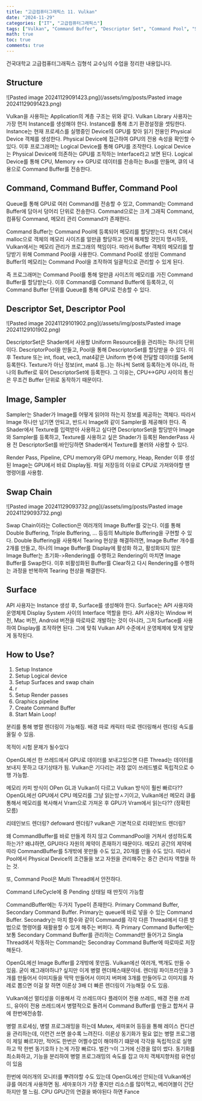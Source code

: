 ```yaml
---
title: "고급컴퓨터그래픽스 11. Vulkan"
date: "2024-11-29"
categories: ["IT", "고급컴퓨터그래픽스"]
tags: ["Vulkan", "Command Buffer", "Descriptor Set", "Command Pool", "Surface", "Swap Chain", "병렬 프로그래밍", "GPU"]
math: true
toc: true
comments: true
---
```


건국대학교 고급컴퓨터그래픽스 김형석 교수님의 수업을 정리한 내용입니다.

## Structure

![Pasted image 20241129091423.png](/assets/img/posts/Pasted image 20241129091423.png)

Vulkan을 사용하는 Application의 계층 구조는 위와 같다. Vulkan Library 사용자는 가장 먼저 Instance를 생성해야 한다. Instance를 통해 초기 환경설정을 셋팅한다. Instance는 현재 프로세스를 실행중인 Device의 GPU를 찾아 읽기 전용인 Physical Device 객체를 생성한다. Physical Device에 접근하여 GPU의 전용 속성을 확인할 수 있다. 이후 프로그래머는 Logical Device를 통해 GPU를 조작한다. Logical Device는 Physical Device에 의존하는 GPU를 조작하는 Interface라고 보면 된다. Logical Device를 통해 CPU, Memory <-> GPU로 데이터를 전송하는 Bus를 만들며, 큐의 내용으로 Command Buffer를 전송한다.

## Command, Command Buffer, Command Pool

Queue를 통해 GPU로 여러 Command를 전송할 수 있고, Command는 Command Buffer에 담아서 덩어리 단위로 전송한다. Command으로는 크게 그래픽 Command, 컴퓨팅 Command, 메모리 관리 Command가 존재한다.

Command Buffer는 Command Pool에 등록되어 메모리를 할당받는다. 마치 C에서 malloc으로 객체의 메모리 사이즈를 얼만큼 할당하고 언제 해제할 것인지 명시하듯, Vulkan에서는 메모리 관리가 프로그래의 책임이다. 따라서 Buffer 객체의 메모리를 할당받기 위해 Command Pool을 사용한다. Command Pool로 생성된 Command Buffer의 메모리는 Command Pool을 조작하여 일괄적으로 관리할 수 있게 된다. 

즉 프로그래머는 Command Pool를 통해 얼만큼 사이즈의 메모리를 가진 Command Buffer를 할당받는다. 이후 Command를 Command Buffer에 등록하고, 이 Command Buffer 단위를 Queue를 통해 GPU로 전송할 수 있다.

## Descriptor Set, Descriptor Pool

![Pasted image 20241129101902.png](/assets/img/posts/Pasted image 20241129101902.png)

DescriptorSet은 Shader에서 사용할 Uniform Resource들을 관리하는 하나의 단위이다. DescriptorPool을 만들고, Pool을 통해 DescriptorSet를 할당받을 수 있다. 이후 Texture 또는 int, float, vec3, mat4같은 Uniform 변수에 전달할 데이터를 Set에 등록한다. Texture가 아닌 정보(int, mat4 등..)는 하나씩 Set에 등록하는게 아니라, 하나의 Buffer로 묶어 DescriptorSet에 등록한다. 그 이유는, CPU<->GPU 사이의 통신은 무조건 Buffer 단위로 동작하기 때문이다. 

## Image, Sampler

Sampler는 Shader가 Image를 어떻게 읽어야 하는지 정보를 제공하는 객체다. 따라서 Image 하나만 넘기면 안되고, 반드시 Image와 같이 Sampler를 제공해야 한다. 즉 Shader에서 Texture를 입력받아 사용하고 싶다면 DescriptorSet을 할당받아 Image와 Sampler를 등록하고, Texture를 사용하고 싶은 Shader가 등록된 RenderPass 사용 전 DescriptorSet를 바인딩하면 Shader에서 Texture를 불러와 사용할 수 있다.


Render Pass, Pipeline, CPU memory와 GPU memory, Heap, Render 이후 생성된 Image는 GPU에서 바로 Display됨. 파일 저장등의 이유로 CPU로 가져와야할 땐 명령어를 사용함.

## Swap Chain

![Pasted image 20241129093732.png](/assets/img/posts/Pasted image 20241129093732.png)

Swap Chain이라는 Collection은 여러개의 Image Buffer를 갖는다. 이를 통해 Double Buffering, Triple Buffering, ... 등등의 Multiple Buffering을 구현할 수 있다. Double Buffering을 사용해서 Tearing 현상을 해결하려면, Image Buffer 개수를 2개를 만들고, 하나의 Image Buffer를 Display에 활성화 하고, 활성화되지 않은 Image Buffer는 초기화->Rendering를 수행하고 Rendering이 마치면 Image Buffer를 Swap한다. 이후 비활성화된 Buffer를 Clear하고 다시 Rendering를 수행하는 과정을 반복하여 Tearing 현상을 해결한다.

## Surface

API 사용자는 Instance 생성 후, Surface를 생성해야 한다. Surface는 API 사용자와 운영체제 Display System 사이의 Interface 역할을 한다. API 사용자는 Window 버전, Mac 버전, Android 버전을 따로따로 개발하는 것이 아니라, 그저 Surface를 사용하여 Display를 조작하면 된다. 그에 맞춰 Vulkan API 수준에서 운영체제에 맞게 알맞게 동작된다.

## How to Use?

1. Setup Instance
2. Setup Logical device
3. Setup Surfaces and swap chain
4. r
5. Setup Render passes
6. Graphics pipeline
7. Create Command Buffer
8. Start Main Loop!



분리를 통해 병렬 렌더링이 가능해짐. 배경 따로 캐릭터 따로 렌더링해서 렌더링 속도를 올릴 수 있음.

목적이 시험 문제가 될수있다

OpenGL에선 한 쓰레드에서 GPU로 데이터를 보내고있으면 다른 Thread는 데이터를 보내지 못하고 대기상태가 됨. Vulkan은 기다리는 과정 없이 쓰레드별로 독립적으로 수행 가능함.

메모리 카피 방식이 OPen GL과 Vulkan이 다르고 Vulkan 방식이 훨씬 빠르다?? OpenGL에선 GPU에서 CPU 메모리를 그냥 읽는방ㅅ기이고, Vulkan에선 메모리 큐를 통해서 메모리를 복사해서 Vram으로 가져온 후 GPU가 Vram에서 읽는다?? (정확힌 모름)

리테인보드 렌더링? defoward 렌더링? vulkan은 기본적으로 리테인보드 렌더링?


왜 CommandBuffer를 바로 만들게 하지 않고 CommandPool을 거쳐서 생성하도록 하는가? 왜냐하면, GPU마다 자원의 제약이 존재하기 때문이다. 메모리 공간의 제약에 따라 CommandBuffer를 5개밖에 못만들 수도 있고, 20개를 만들 수도 있다. 따라서 Pool에서 Physical Device의 조건들을 보고 자원을 관리해주는 중간 관리자 역할을 하는 것.

또, Command Pool은 Multi Thread에서 안전하다. 

Command LifeCycle에 중 Pending 상태일 때 딴짓이 가능함

CommandBuffer에는 두가지 Type이 존재한다. Primary Command Buffer, Secondary Command Buffer. Primary는 queue에 바로 넣을 수 있는 Command Buffer. Seconadry는 마치 함수와 같이 Command를 각각 다른 Thread에서 다른 방법으로 명령어를 재활용할 수 있게 해주는 버퍼다. 즉 Primary Command Buffer에는 보통 Secondary Command Buffer를 관리하는 Command만 들어가고 Singla Thread에서 작동하는 Command는 Secondray Command Buffer에 따로따로 저장해둔다.


OpenGL에선 Image Buffer를 2개밖에 못만듬. Vulkan에선 여러개, 백개도 만들 수 있음. 굳이 왜그래야하냐? 싶지만 이게 병렬 렌더패스때문이네. 렌더링 파이프라인을 3개를 만들어서 이미지들을 딱딱 만들어서 이미지 버퍼에 3개를 만들어두고 이미지를 차례로 뽑으면 이걸 잘 하면 이론상 3배 더 빠른 렌더링이 가능해질 수도 있음.

Vulkan에선 멀티성을 이용해서 각 쓰레드마다 플레이어 전용 쓰레드, 배경 전용 쓰레드, 유아이 전용 쓰레드에서 병렬적으로 돌려서 Command Buffer를 만들고 합쳐서 큐에 한번에전송함. 

병렬 프로세싱, 병렬 프로그래밍을 하는데 Mutex, 세마포어 등등을 통해 레이스 컨디션을 관리하는데, 이런건 쓰면 쓸수록 느려진다. 이론상 동기화가 필요 없는 병렬 프로그램이 제일 빠르지만, 적어도 한번은 어쩔수없이 해야하기 떄문에 각각을 독립적으로 실행하고 딱 한번 동기호하ㅏ는게 가장 빠르다. 벌칸ㄱ이 그거에 신경을 많이 썼다. 동기화를 최소화하고, 기능을 분리하여 병렬 프로그래밍의 속도를 잡고 마치 객체지향처럼 유연성이 있음

한번에 여러개의 모니터를 뿌려야할 수도 있는데 OpenGL에선 안되는데 Vulkan에선 큐를 여러개 사용하면 됨. 세마포아가 가장 좋지만 리소스를 많이먹고, 베리어블이 간단하지만 젤 느림. CPU GPU간의 연결을 봐야된다 하면 Fance